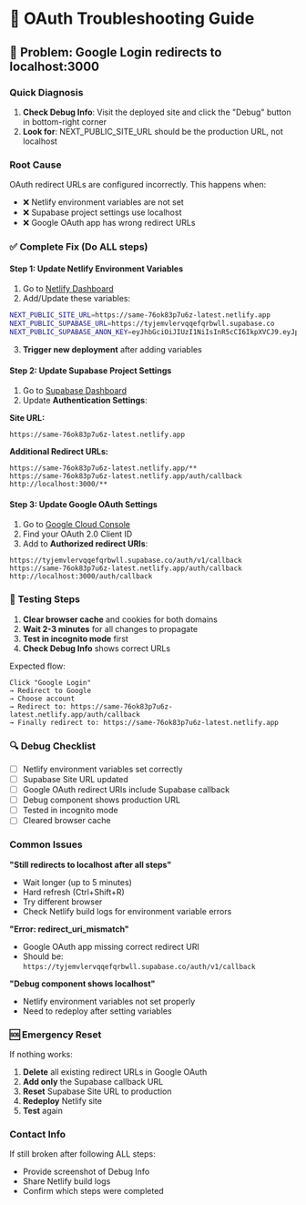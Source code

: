 # 🔧 OAuth Troubleshooting Guide

## 🚨 Problem: Google Login redirects to localhost:3000

### Quick Diagnosis

1. **Check Debug Info**: Visit the deployed site and click the "Debug" button in bottom-right corner
2. **Look for**: NEXT_PUBLIC_SITE_URL should be the production URL, not localhost

### Root Cause

OAuth redirect URLs are configured incorrectly. This happens when:
- ❌ Netlify environment variables are not set
- ❌ Supabase project settings use localhost
- ❌ Google OAuth app has wrong redirect URLs

### ✅ Complete Fix (Do ALL steps)

#### Step 1: Update Netlify Environment Variables

1. Go to [Netlify Dashboard](https://app.netlify.com/sites/same-76ok83p7u6z-latest/settings/deploys#environment-variables)
2. Add/Update these variables:

```bash
NEXT_PUBLIC_SITE_URL=https://same-76ok83p7u6z-latest.netlify.app
NEXT_PUBLIC_SUPABASE_URL=https://tyjemvlervqqefqrbwll.supabase.co
NEXT_PUBLIC_SUPABASE_ANON_KEY=eyJhbGciOiJIUzI1NiIsInR5cCI6IkpXVCJ9.eyJpc3MiOiJzdXBhYmFzZSIsInJlZiI6InR5amVtdmxlcnZxcWVmcXJid2xsIiwicm9sZSI6ImFub24iLCJpYXQiOjE3NTIzOTk4MDIsImV4cCI6MjA2Nzk3NTgwMn0.D7bTnhTJrSfqh7NzP3QbWV-If64sv33UST5gAiHHb2s
```

3. **Trigger new deployment** after adding variables

#### Step 2: Update Supabase Project Settings

1. Go to [Supabase Dashboard](https://supabase.com/dashboard/project/tyjemvlervqqefqrbwll/auth/settings)
2. Update **Authentication Settings**:

**Site URL:**
```
https://same-76ok83p7u6z-latest.netlify.app
```

**Additional Redirect URLs:**
```
https://same-76ok83p7u6z-latest.netlify.app/**
https://same-76ok83p7u6z-latest.netlify.app/auth/callback
http://localhost:3000/**
```

#### Step 3: Update Google OAuth Settings

1. Go to [Google Cloud Console](https://console.cloud.google.com/apis/credentials)
2. Find your OAuth 2.0 Client ID
3. Add to **Authorized redirect URIs**:

```
https://tyjemvlervqqefqrbwll.supabase.co/auth/v1/callback
https://same-76ok83p7u6z-latest.netlify.app/auth/callback
http://localhost:3000/auth/callback
```

### 🧪 Testing Steps

1. **Clear browser cache** and cookies for both domains
2. **Wait 2-3 minutes** for all changes to propagate
3. **Test in incognito mode** first
4. **Check Debug Info** shows correct URLs

Expected flow:
```
Click "Google Login"
→ Redirect to Google
→ Choose account
→ Redirect to: https://same-76ok83p7u6z-latest.netlify.app/auth/callback
→ Finally redirect to: https://same-76ok83p7u6z-latest.netlify.app
```

### 🔍 Debug Checklist

- [ ] Netlify environment variables set correctly
- [ ] Supabase Site URL updated
- [ ] Google OAuth redirect URIs include Supabase callback
- [ ] Debug component shows production URL
- [ ] Tested in incognito mode
- [ ] Cleared browser cache

### Common Issues

**"Still redirects to localhost after all steps"**
- Wait longer (up to 5 minutes)
- Hard refresh (Ctrl+Shift+R)
- Try different browser
- Check Netlify build logs for environment variable errors

**"Error: redirect_uri_mismatch"**
- Google OAuth app missing correct redirect URI
- Should be: `https://tyjemvlervqqefqrbwll.supabase.co/auth/v1/callback`

**"Debug component shows localhost"**
- Netlify environment variables not set properly
- Need to redeploy after setting variables

### 🆘 Emergency Reset

If nothing works:

1. **Delete** all existing redirect URLs in Google OAuth
2. **Add only** the Supabase callback URL
3. **Reset** Supabase Site URL to production
4. **Redeploy** Netlify site
5. **Test** again

### Contact Info

If still broken after following ALL steps:
- Provide screenshot of Debug Info
- Share Netlify build logs
- Confirm which steps were completed
